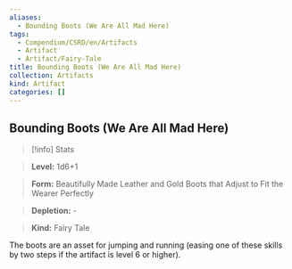 ```yaml
---
aliases:
  - Bounding Boots (We Are All Mad Here)
tags:
  - Compendium/CSRD/en/Artifacts
  - Artifact
  - Artifact/Fairy-Tale
title: Bounding Boots (We Are All Mad Here)
collection: Artifacts
kind: Artifact
categories: []
---
```

## Bounding Boots (We Are All Mad Here)    
>[!info] Stats    
> **Level:** 1d6+1    
> **Form:** Beautifully Made Leather and Gold Boots that Adjust to Fit the Wearer Perfectly    
> **Depletion:** -    
> **Kind:** Fairy Tale  
    
The boots are an asset for jumping and running (easing one of these skills by two steps if the artifact is level 6 or higher).
